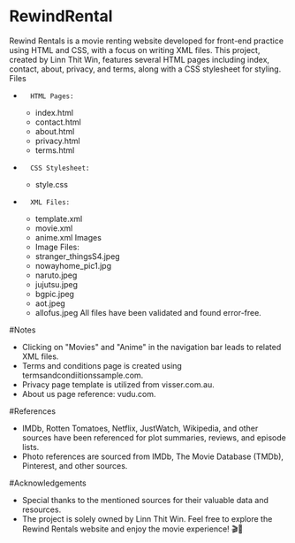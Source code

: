 # RewindRental

Rewind Rentals is a movie renting website developed for front-end practice using HTML and CSS, with a focus on writing XML files. This project, created by Linn Thit Win, features several HTML pages including index, contact, about, privacy, and terms, along with a CSS stylesheet for styling.
Files
* 		HTML Pages:
    * index.html
    * contact.html
    * about.html
    * privacy.html
    * terms.html
* 		CSS Stylesheet:
    * style.css
* 		XML Files:
    * template.xml
    * movie.xml
    * anime.xml
Images
    * Image Files:
    * stranger_thingsS4.jpeg
    * nowayhome_pic1.jpg
    * naruto.jpeg
    * jujutsu.jpeg
    * bgpic.jpeg
    * aot.jpeg
    * allofus.jpeg
All files have been validated and found error-free.

#Notes
* Clicking on "Movies" and "Anime" in the navigation bar leads to related XML files.
* Terms and conditions page is created using termsandcondiitionssample.com.
* Privacy page template is utilized from visser.com.au.
* About us page reference: vudu.com.

#References
* IMDb, Rotten Tomatoes, Netflix, JustWatch, Wikipedia, and other sources have been referenced for plot summaries, reviews, and episode lists.
* Photo references are sourced from IMDb, The Movie Database (TMDb), Pinterest, and other sources.

#Acknowledgements
* Special thanks to the mentioned sources for their valuable data and resources.
* The project is solely owned by Linn Thit Win.
Feel free to explore the Rewind Rentals website and enjoy the movie experience! 🎬🍿
